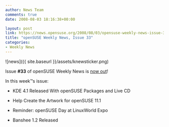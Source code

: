 ```yaml
---
author: News Team
comments: true
date: 2008-08-03 18:16:38+00:00

layout: post
link: https://news.opensuse.org/2008/08/03/opensuse-weekly-news-issue-33/
title: "openSUSE Weekly News, Issue 33"
categories:
- Weekly News
---
```



![news]({{ site.baseurl }}/assets/knewsticker.png)

Issue **#33** of openSUSE Weekly News is [now out](http://en.opensuse.org/OpenSUSE_Weekly_News/33)!

In this week™s issue:



	
  * KDE 4.1 Released With openSUSE Packages and Live CD


	
  * Help Create the Artwork for openSUSE 11.1


	
  * Reminder: openSUSE Day at LinuxWorld Expo


	
  * Banshee 1.2 Released 


		
